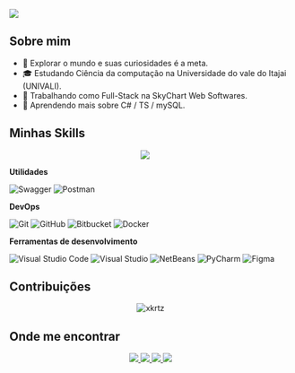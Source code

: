 ![](https://komarev.com/ghpvc/?username=xkrtz&color=006bed)
<br>
## Sobre mim

- 🤔 Explorar o mundo e suas curiosidades é a meta.
- 🎓 Estudando Ciência da computação na Universidade do vale do Itajai (UNIVALI).
- 💼 Trabalhando como Full-Stack na SkyChart Web Softwares.
- 🌱 Aprendendo mais sobre C# / TS / mySQL.

## Minhas Skills

<div align="center">
<a href="https://skillicons.dev" style="display: inline-block; margin-right: 20px;">
<img src="https://skillicons.dev/icons?i=dotnet,angular,bootstrap,nodejs,python,cpp,cs,ts,js,mysql,html,css,sass" />
</a>
</div>

**Utilidades**

![Swagger](https://img.shields.io/badge/-Swagger-%23Clojure?style=for-the-badge&logo=swagger&logoColor=white)
![Postman](https://img.shields.io/badge/Postman-FF6C37?style=for-the-badge&logo=postman&logoColor=white)

**DevOps**

![Git](https://img.shields.io/badge/git-%23F05033.svg?style=for-the-badge&logo=git&logoColor=white)
![GitHub](https://img.shields.io/badge/github-%23121011.svg?style=for-the-badge&logo=github&logoColor=white)
![Bitbucket](https://img.shields.io/badge/bitbucket-%230047B3.svg?style=for-the-badge&logo=bitbucket&logoColor=white)
![Docker](https://img.shields.io/badge/docker-%230db7ed.svg?style=for-the-badge&logo=docker&logoColor=white)

**Ferramentas de desenvolvimento**

![Visual Studio Code](https://img.shields.io/badge/Visual%20Studio%20Code-0078d7.svg?style=for-the-badge&logo=visual-studio-code&logoColor=white)
![Visual Studio](https://img.shields.io/badge/Visual%20Studio-5C2D91.svg?style=for-the-badge&logo=visual-studio&logoColor=white)
![NetBeans](https://img.shields.io/badge/NetBeans-1B6AC6.svg?style=for-the-badge&logo=apache-netbeans-ide&logoColor=white)
![PyCharm](https://img.shields.io/badge/pycharm-143?style=for-the-badge&logo=pycharm&logoColor=black&color=black&labelColor=green)
![Figma](https://img.shields.io/badge/figma-%23F24E1E.svg?style=for-the-badge&logo=figma&logoColor=white)
<br/>

## Contribuições
<p></p>
 
<p align="center">
<img align="center" src="https://github-readme-streak-stats.herokuapp.com/?user=xkrtz&theme=yellowdark" alt="xkrtz" />
</p>

## Onde me encontrar

<p align="center">
<a href="https://instagram.com/pkunrath/" target="_blank">
<img src="https://img.shields.io/badge/-Instagram-bc2a8d?style=flat&logo=instagram&logoColor=white">
</a>
<a href="https://twitch.com/pkrtz" target="_blank">
<img src="https://img.shields.io/badge/-Twitch-6441a5?style=flat&logo=twitch&logoColor=white">
</a>
<a href="https://www.linkedin.com/in/pkunrath" target="_blank">
<img src="https://img.shields.io/badge/-Linkedin-0072b1?style=flat&logo=linkedin&logoColor=white">
</a>
<a href="https://xkrtz.github.io" target="_blank">
<img src="https://img.shields.io/badge/-Website-25734f?style=flat&logo=firefox&logoColor=white">
</a>
</p>

